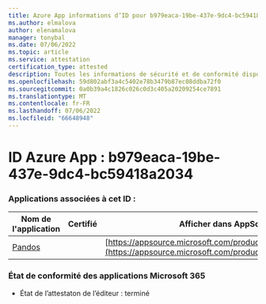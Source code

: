 ```yaml
---
title: Azure App informations d’ID pour b979eaca-19be-437e-9dc4-bc59418a2034
ms.author: elmalova
author: elenamalova
manager: tonybal
ms.date: 07/06/2022
ms.topic: article
ms.service: attestation
certification_type: attested
description: Toutes les informations de sécurité et de conformité disponibles pour b979eaca-19be-437e-9dc4-bc59418a2034.
ms.openlocfilehash: 59d802abf3a4c5402e78b3479b87ec08ddba72f0
ms.sourcegitcommit: 0a0b39a4c1826c026c0d3c405a20209254ce7891
ms.translationtype: MT
ms.contentlocale: fr-FR
ms.lasthandoff: 07/06/2022
ms.locfileid: "66648948"
---
```

# <a name="azure-app-id-b979eaca-19be-437e-9dc4-bc59418a2034"></a>ID Azure App : b979eaca-19be-437e-9dc4-bc59418a2034


### <a name="apps-associated-with-this-id"></a>Applications associées à cet ID :
| **Nom de l'application** | **Certifié** | **Afficher dans AppSource** |
|--------------|---------------|-----------------------|
| [Pandos](../forward/WA200003534.md) |  | [https://appsource.microsoft.com/product/office/WA200003534](https://appsource.microsoft.com/product/office/WA200003534) |

### <a name="microsoft-365-app-compliance-status"></a>État de conformité des applications Microsoft 365
- État de l’attestaton de l’éditeur : terminé
